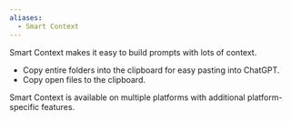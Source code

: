 ```yaml
---
aliases:
  - Smart Context
---
```

Smart Context makes it easy to build prompts with lots of context.

- Copy entire folders into the clipboard for easy pasting into ChatGPT.
- Copy open files to the clipboard.

Smart Context is available on multiple platforms with additional platform-specific features.